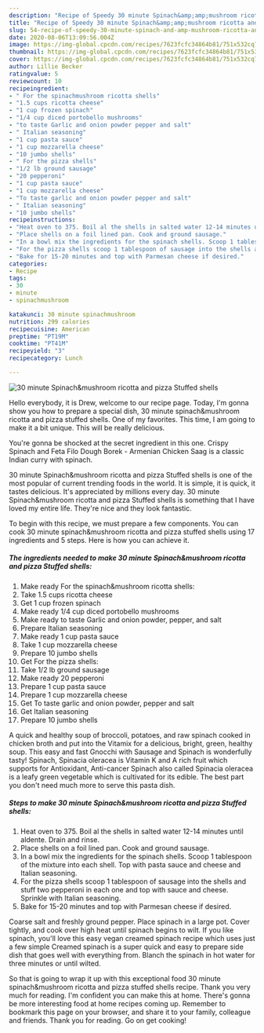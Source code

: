 ```yaml
---
description: "Recipe of Speedy 30 minute Spinach&amp;amp;mushroom ricotta and pizza Stuffed shells"
title: "Recipe of Speedy 30 minute Spinach&amp;amp;mushroom ricotta and pizza Stuffed shells"
slug: 54-recipe-of-speedy-30-minute-spinach-and-amp-mushroom-ricotta-and-pizza-stuffed-shells
date: 2020-08-06T13:09:56.004Z
image: https://img-global.cpcdn.com/recipes/7623fcfc34864b81/751x532cq70/30-minute-spinachmushroom-ricotta-and-pizza-stuffed-shells-recipe-main-photo.jpg
thumbnail: https://img-global.cpcdn.com/recipes/7623fcfc34864b81/751x532cq70/30-minute-spinachmushroom-ricotta-and-pizza-stuffed-shells-recipe-main-photo.jpg
cover: https://img-global.cpcdn.com/recipes/7623fcfc34864b81/751x532cq70/30-minute-spinachmushroom-ricotta-and-pizza-stuffed-shells-recipe-main-photo.jpg
author: Lillie Becker
ratingvalue: 5
reviewcount: 10
recipeingredient:
- " For the spinachmushroom ricotta shells"
- "1.5 cups ricotta cheese"
- "1 cup frozen spinach"
- "1/4 cup diced portobello mushrooms"
- "to taste Garlic and onion powder pepper and salt"
- " Italian seasoning"
- "1 cup pasta sauce"
- "1 cup mozzarella cheese"
- "10 jumbo shells"
- " For the pizza shells"
- "1/2 lb ground sausage"
- "20 pepperoni"
- "1 cup pasta sauce"
- "1 cup mozzarella cheese"
- "To taste garlic and onion powder pepper and salt"
- " Italian seasoning"
- "10 jumbo shells"
recipeinstructions:
- "Heat oven to 375. Boil al the shells in salted water 12-14 minutes until aldente. Drain and rinse."
- "Place shells on a foil lined pan. Cook and ground sausage."
- "In a bowl mix the ingredients for the spinach shells. Scoop 1 tablespoon of the mixture into each shell. Top with pasta sauce and cheese and Italian seasoning."
- "For the pizza shells scoop 1 tablespoon of sausage into the shells and stuff two pepperoni in each one and top with sauce and cheese. Sprinkle with Italian seasoning."
- "Bake for 15-20 minutes and top with Parmesan cheese if desired."
categories:
- Recipe
tags:
- 30
- minute
- spinachmushroom

katakunci: 30 minute spinachmushroom 
nutrition: 299 calories
recipecuisine: American
preptime: "PT19M"
cooktime: "PT41M"
recipeyield: "3"
recipecategory: Lunch

---
```



![30 minute Spinach&amp;mushroom ricotta and pizza Stuffed shells](https://img-global.cpcdn.com/recipes/7623fcfc34864b81/751x532cq70/30-minute-spinachmushroom-ricotta-and-pizza-stuffed-shells-recipe-main-photo.jpg)

Hello everybody, it is Drew, welcome to our recipe page. Today, I'm gonna show you how to prepare a special dish, 30 minute spinach&amp;mushroom ricotta and pizza stuffed shells. One of my favorites. This time, I am going to make it a bit unique. This will be really delicious.

You&#39;re gonna be shocked at the secret ingredient in this one. Crispy Spinach and Feta Filo Dough Borek - Armenian Chicken Saag is a classic Indian curry with spinach.

30 minute Spinach&amp;mushroom ricotta and pizza Stuffed shells is one of the most popular of current trending foods in the world. It is simple, it is quick, it tastes delicious. It's appreciated by millions every day. 30 minute Spinach&amp;mushroom ricotta and pizza Stuffed shells is something that I have loved my entire life. They're nice and they look fantastic.


To begin with this recipe, we must prepare a few components. You can cook 30 minute spinach&amp;mushroom ricotta and pizza stuffed shells using 17 ingredients and 5 steps. Here is how you can achieve it.

<!--inarticleads1-->

##### The ingredients needed to make 30 minute Spinach&amp;mushroom ricotta and pizza Stuffed shells:

1. Make ready  For the spinach&amp;mushroom ricotta shells:
1. Take 1.5 cups ricotta cheese
1. Get 1 cup frozen spinach
1. Make ready 1/4 cup diced portobello mushrooms
1. Make ready to taste Garlic and onion powder, pepper, and salt
1. Prepare  Italian seasoning
1. Make ready 1 cup pasta sauce
1. Take 1 cup mozzarella cheese
1. Prepare 10 jumbo shells
1. Get  For the pizza shells:
1. Take 1/2 lb ground sausage
1. Make ready 20 pepperoni
1. Prepare 1 cup pasta sauce
1. Prepare 1 cup mozzarella cheese
1. Get To taste garlic and onion powder, pepper and salt
1. Get  Italian seasoning
1. Prepare 10 jumbo shells


A quick and healthy soup of broccoli, potatoes, and raw spinach cooked in chicken broth and put into the Vitamix for a delicious, bright, green, healthy soup. This easy and fast Gnocchi with Sausage and Spinach is wonderfully tasty! Spinach, Spinacia oleracea is Vitamin K and A rich fruit which supports for Antioxidant, Anti-cancer Spinach also called Spinacia oleracea is a leafy green vegetable which is cultivated for its edible. The best part you don&#39;t need much more to serve this pasta dish. 

<!--inarticleads2-->

##### Steps to make 30 minute Spinach&amp;mushroom ricotta and pizza Stuffed shells:

1. Heat oven to 375. Boil al the shells in salted water 12-14 minutes until aldente. Drain and rinse.
1. Place shells on a foil lined pan. Cook and ground sausage.
1. In a bowl mix the ingredients for the spinach shells. Scoop 1 tablespoon of the mixture into each shell. Top with pasta sauce and cheese and Italian seasoning.
1. For the pizza shells scoop 1 tablespoon of sausage into the shells and stuff two pepperoni in each one and top with sauce and cheese. Sprinkle with Italian seasoning.
1. Bake for 15-20 minutes and top with Parmesan cheese if desired.


Coarse salt and freshly ground pepper. Place spinach in a large pot. Cover tightly, and cook over high heat until spinach begins to wilt. If you like spinach, you&#39;ll love this easy vegan creamed spinach recipe which uses just a few simple Creamed spinach is a super quick and easy to prepare side dish that goes well with everything from. Blanch the spinach in hot water for three minutes or until wilted. 

So that is going to wrap it up with this exceptional food 30 minute spinach&amp;mushroom ricotta and pizza stuffed shells recipe. Thank you very much for reading. I'm confident you can make this at home. There's gonna be more interesting food at home recipes coming up. Remember to bookmark this page on your browser, and share it to your family, colleague and friends. Thank you for reading. Go on get cooking!
